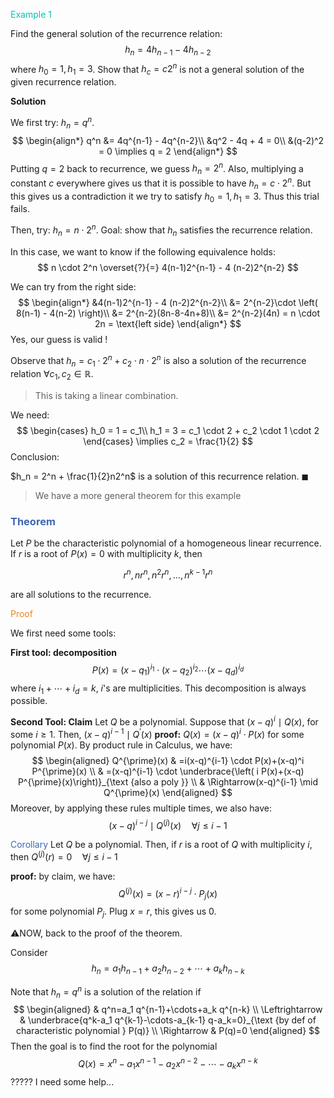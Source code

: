 <span style="color:#04c2b2">Example 1</span>

Find the general solution of the recurrence relation: 
$$
h_n = 4h_{n-1} - 4h_{n-2}
$$
where $h_0 = 1, h_1 = 3$. Show that $h_c = c2^n$ is not a general solution of the given recurrence relation.

**Solution**

We first try: $h_n = q^n$.
$$
\begin{align*}
q^n &= 4q^{n-1} - 4q^{n-2}\\
&q^2 - 4q + 4 = 0\\
&(q-2)^2 = 0 \implies q = 2
\end{align*}
$$
Putting $q=2$ back to recurrence, we guess $h_n = 2^n$. Also, multiplying a constant $c$ everywhere gives us that it is possible to have $h_n = c \cdot 2^n$. But this gives us a contradiction it we try to satisfy $h_0 = 1, h_1 = 3$. Thus this trial fails.



Then, try: $h_n = n \cdot 2^n$. Goal: show that $h_n$ satisfies the recurrence relation.

In this case, we want to know if the following equivalence holds:
$$
n \cdot 2^n \overset{?}{=} 4(n-1)2^{n-1} - 4 (n-2)2^{n-2}
$$

We can try from the right side: 
$$
\begin{align*}
&4(n-1)2^{n-1} - 4 (n-2)2^{n-2}\\
&= 2^{n-2}\cdot \left( 8(n-1) - 4(n-2) \right)\\
&= 2^{n-2}(8n-8-4n+8)\\
&= 2^{n-2}(4n) = n \cdot 2n = \text{left side}
\end{align*}
$$
Yes, our guess is valid !

Observe that $h_n = c_1\cdot 2^n + c_2 \cdot n \cdot 2^n$ is also a solution of the recurrence relation $\forall c_1, c_2 \in \mathbb{R}$. 

> This is taking a linear combination.

We need: 
$$
\begin{cases}
h_0 = 1 = c_1\\
h_1 = 3 = c_1 \cdot 2 + c_2 \cdot 1 \cdot 2
\end{cases}
\implies c_2 = \frac{1}{2}
$$
Conclusion: 

$h_n = 2^n + \frac{1}{2}n2^n$ is a solution of this recurrence relation. $\blacksquare$



> We have a more general theorem for this example

### <span style="color:#3c66b5">Theorem</span>

Let $P$ be the characteristic polynomial of a homogeneous linear recurrence. If $r$ is a root of $P(x)=0$ with multiplicity $k$, then 

$$
r^n, nr^n, n^2r^n,\ldots,n^{k-1}r^n
$$

are all solutions to the recurrence.

<span style="color:#eb861c">Proof</span>

We first need some tools:

**First tool: decomposition**
$$
P(x)=\left(x-q_1\right)^{i_1} \cdot\left(x-q_2\right)^{i_2} \cdots\left(x-q_d\right)^{i_d}
$$
where $i_1+\cdots+i_d=k$, $i$'s are multiplicities. This decomposition is always possible. 

**Second Tool: Claim**
Let $Q$ be a polynomial. Suppose that $(x-q)^i \mid Q(x)$, for some $i \geqslant 1$.
Then, $(x-q)^{i-1} \mid Q^{\prime}(x)$
**proof:** $Q(x)=(x-q)^i \cdot P(x)$ for some polynomial $P(x)$. By product rule in Calculus, we have: 
$$
\begin{aligned}
Q^{\prime}(x) & =i(x-q)^{i-1} \cdot P(x)+(x-q)^i P^{\prime}(x) \\
& =(x-q)^{i-1} \cdot \underbrace{\left( i P(x)+(x-q) P^{\prime}(x)\right)}_{\text {also a poly }} \\
& \Rightarrow(x-q)^{i-1} \mid Q^{\prime}(x)
\end{aligned}
$$
Moreover, by applying these rules multiple times, we also have: 
$$
(x-q)^{i-j} \mid Q^{(j)}(x) \quad \forall j \leqslant i-1
$$


<span style="color:#3c66b5">Corollary</span> Let $Q$ be a polynomial. Then, if $r$ is a root of $Q$ with multiplicity $i$, then $Q^{(j)}(r)=0 \quad \forall j \leq i-1$ 

**proof:** by claim, we have:
$$
Q^{(j)}(x)=(x-r)^{i-j} \cdot P_j(x)
$$
for some polynomial $P_j$. Plug $x=r$, this gives us 0.

⚠️NOW, back to the proof of the theorem.

Consider
$$
h_n=a_1 h_{n-1}+a_2 h_{n-2}+\cdots+a_k h_{n-k}
$$

Note that $h_n=q^n$ is a solution of the relation if
$$
\begin{aligned}
& q^n=a_1 q^{n-1}+\cdots+a_k q^{n-k} \\
\Leftrightarrow & \underbrace{q^k-a_1 q^{k-1}-\cdots-a_{k-1} q-a_k=0}_{\text {by def of characteristic polynomial } P(q)} \\
\Rightarrow & P(q)=0
\end{aligned}
$$
Then the goal is to find the root for the polynomial
$$
Q(x)=x^n-a_1 x^{n-1}-a_2 x^{n-2}-\cdots-a_k x^{n-k}
$$
????? I need some help...










